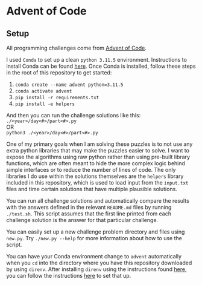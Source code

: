 # Advent of Code

## Setup

All programming challenges come from [Advent of Code](https://adventofcode.com/).

I used `Conda` to set up a clean `python 3.11.5` environment. Instructions to install Conda can be found [here](https://docs.conda.io/projects/conda/en/latest/user-guide/install/index.html). Once Conda is installed, follow these steps in the root of this repository to get started:

1. `conda create --name advent python=3.11.5`
2. `conda activate advent`
3. `pip install -r requirements.txt`
4. `pip install -e helpers`

And then you can run the challenge solutions like this:\
`./<year>/day<#>/part<#>.py`\
OR\
`python3 ./<year>/day<#>/part<#>.py`

One of my primary goals when I am solving these puzzles is to not use any extra python libraries that may make the puzzles easier to solve. I want to expose the algorithms using raw python rather than using pre-built library functions, which are often meant to hide the more complex logic behind simple interfaces or to reduce the number of lines of code. The only libraries I do use within the solutions themselves are the `helpers` library included in this repository, which is used to load input from the `input.txt` files and time certain solutions that have multiple plausible solutions.

You can run all challenge solutions and automatically compare the results with the answers defined in the relevant `README.md` files by running `./test.sh`. This script assumes that the first line printed from each challenge solution is the answer for that particular challenge.

You can easily set up a new challenge problem directory and files using `new.py`. Try `./new.py --help` for more information about how to use the script.

You can have your Conda environment change to `advent` automatically when you `cd` into the directory where you have this repository downloaded by using `direnv`. After installing `direnv` using the instructions found [here](https://direnv.net/docs/installation.html), you can follow the instructions [here](https://medium.com/@manishdixit1986/auto-switch-conda-env-per-directory-using-conda-direnv-in-linux-13c912da6520) to set that up.
